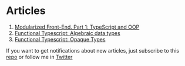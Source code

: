 # Articles

1. [Modularized Front-End. Part 1: TypeScript and OOP](/001_modularized_frontend.md)
2. [Functional Typescript: Algebraic data types](/003_typescript_adt.md)
3. [Functional Typescript: Opaque Types](/004_typescript_opaque.md)


If you want to get notifications about new articles, just subscribe to this
[repo](https://github.com/denistakeda/articles) or follow me in [Twitter](https://twitter.com/denis_takeda)
